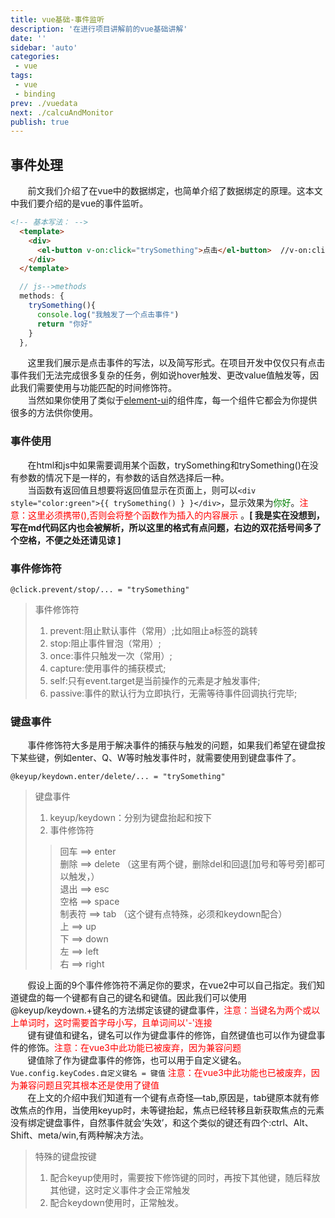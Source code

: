 ```yaml
---
title: vue基础-事件监听
description: '在进行项目讲解前的vue基础讲解'
date: ''
sidebar: 'auto'
categories: 
 - vue
tags: 
 - vue
 - binding
prev: ./vuedata
next: ./calcuAndMonitor
publish: true
---
```


## 事件处理

&nbsp;&nbsp;&nbsp;&nbsp;&nbsp;&nbsp;&nbsp;前文我们介绍了在vue中的数据绑定，也简单介绍了数据绑定的原理。这本文中我们要介绍的是vue的事件监听。
```html
<!-- 基本写法： -->
  <template>
    <div>
      <el-button v-on:click="trySomething">点击</el-button>  //v-on:click --> @click
    </div>
  </template>
```
```js
  // js-->methods
  methods: {
    trySomething(){
      console.log("我触发了一个点击事件")
      return "你好"
    }
  },
```
&nbsp;&nbsp;&nbsp;&nbsp;&nbsp;&nbsp;&nbsp;这里我们展示是点击事件的写法，以及简写形式。在项目开发中仅仅只有点击事件我们无法完成很多复杂的任务，例如说hover触发、更改value值触发等，因此我们需要使用与功能匹配的时间修饰符。  
&nbsp;&nbsp;&nbsp;&nbsp;&nbsp;&nbsp;&nbsp;当然如果你使用了类似于[element-ui](https://element.eleme.cn/#/zh-CN/component/installation)的组件库，每一个组件它都会为你提供很多的方法供你使用。

### 事件使用
&nbsp;&nbsp;&nbsp;&nbsp;&nbsp;&nbsp;&nbsp;在html和js中如果需要调用某个函数，trySomething和trySomething()在没有参数的情况下是一样的，有参数的话自然选择后一种。  
&nbsp;&nbsp;&nbsp;&nbsp;&nbsp;&nbsp;&nbsp;当函数有返回值且想要将返回值显示在页面上，则可以```<div style="color:green">{{ trySomething() } }</div>```，显示效果为<span style="color:green">你好</span>。<span style="color:red">注意：这里必须携带(),否则会将整个函数作为插入的内容展示</span> 。**[ 我是实在没想到，写在md代码区内也会被解析，所以这里的格式有点问题，右边的双花括号间多了个空格，不便之处还请见谅 ]**

### 事件修饰符

`@click.prevent/stop/... = "trySomething"`
> 事件修饰符
> 1. prevent:阻止默认事件（常用）;比如阻止a标签的跳转
> 2. stop:阻止事件冒泡（常用）;
> 3. once:事件只触发一次（常用）;
> 4. capture:使用事件的捕获模式;
> 5. self:只有event.target是当前操作的元素是才触发事件;
> 6. passive:事件的默认行为立即执行，无需等待事件回调执行完毕;

### 键盘事件

&nbsp;&nbsp;&nbsp;&nbsp;&nbsp;&nbsp;&nbsp;事件修饰符大多是用于解决事件的捕获与触发的问题，如果我们希望在键盘按下某些键，例如enter、Q、W等时触发事件时，就需要使用到键盘事件了。

`@keyup/keydown.enter/delete/... = "trySomething"`
> 键盘事件
> 1. keyup/keydown：分别为键盘抬起和按下
> 2. 事件修饰符
>> 回车 ==> enter  
>> 删除 ==> delete （这里有两个键，删除del和回退[加号和等号旁]都可以触发，）  
>> 退出 ==> esc  
>> 空格 ==> space  
>> 制表符 ==> tab  （这个键有点特殊，必须和keydown配合）  
>> 上 ==> up  
>> 下 ==> down  
>> 左 ==> left  
>> 右 ==> right  

&nbsp;&nbsp;&nbsp;&nbsp;&nbsp;&nbsp;&nbsp;假设上面的9个事件修饰符不满足你的要求，在vue2中可以自己指定。我们知道键盘的每一个键都有自己的键名和键值。因此我们可以使用@keyup/keydown.+键名的方法绑定该键的键盘事件，<span style="color:red">注意：当键名为两个或以上单词时，这时需要首字母小写，且单词间以'-'连接</span>  
&nbsp;&nbsp;&nbsp;&nbsp;&nbsp;&nbsp;&nbsp;键有键值和键名，键名可以作为键盘事件的修饰，自然键值也可以作为键盘事件的修饰。<span style="color:red">注意：在vue3中此功能已被废弃，因为兼容问题</span>  
&nbsp;&nbsp;&nbsp;&nbsp;&nbsp;&nbsp;&nbsp;键值除了作为键盘事件的修饰，也可以用于自定义键名。`Vue.config.keyCodes.自定义键名 = 键值`<span style="color:red"> 注意：在vue3中此功能也已被废弃，因为兼容问题且究其根本还是使用了键值</span>  
&nbsp;&nbsp;&nbsp;&nbsp;&nbsp;&nbsp;&nbsp;在上文的介绍中我们知道有一个键有点奇怪—tab,原因是，tab键原本就有修改焦点的作用，当使用keyup时，未等键抬起，焦点已经转移且新获取焦点的元素没有绑定键盘事件，自然事件就会‘失效’，和这个类似的键还有四个:ctrl、Alt、Shift、meta/win,有两种解决方法。  

> 特殊的键盘按键
> 1. 配合keyup使用时，需要按下修饰键的同时，再按下其他键，随后释放其他键，这时定义事件才会正常触发
> 2. 配合keydown使用时，正常触发。


